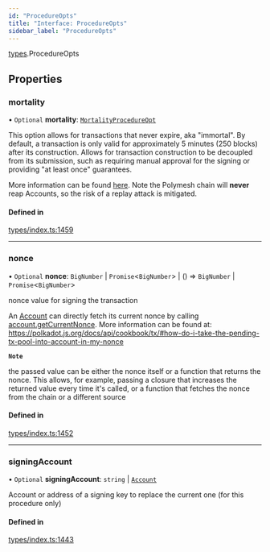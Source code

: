 ```yaml
---
id: "ProcedureOpts"
title: "Interface: ProcedureOpts"
sidebar_label: "ProcedureOpts"
---
```


[types](../../../modules/Types/Types.md).ProcedureOpts

## Properties

### mortality

• `Optional` **mortality**: [`MortalityProcedureOpt`](../../../modules/Types/Types.md#mortalityprocedureopt)

This option allows for transactions that never expire, aka "immortal". By default, a transaction is only valid for approximately 5 minutes (250 blocks) after its construction. Allows for transaction construction to be decoupled from its submission, such as requiring manual approval for the signing or providing "at least once" guarantees.

More information can be found [here](https://wiki.polkadot.network/docs/build-protocol-info#transaction-mortality). Note the Polymesh chain will **never** reap Accounts, so the risk of a replay attack is mitigated.

#### Defined in

[types/index.ts:1459](https://github.com/PolymeshAssociation/polymesh-sdk/blob/07a4c5b0/src/types/index.ts#L1459)

___

### nonce

• `Optional` **nonce**: `BigNumber` \| `Promise`<`BigNumber`\> \| () => `BigNumber` \| `Promise`<`BigNumber`\>

nonce value for signing the transaction

An [Account](../../../classes/API/Entities/Account/Account.md) can directly fetch its current nonce by calling [account.getCurrentNonce](../../../classes/API/Entities/Account/Account.md#getcurrentnonce). More information can be found at: https://polkadot.js.org/docs/api/cookbook/tx/#how-do-i-take-the-pending-tx-pool-into-account-in-my-nonce

**`Note`**

 the passed value can be either the nonce itself or a function that returns the nonce. This allows, for example, passing a closure that increases the returned value every time it's called, or a function that fetches the nonce from the chain or a different source

#### Defined in

[types/index.ts:1452](https://github.com/PolymeshAssociation/polymesh-sdk/blob/07a4c5b0/src/types/index.ts#L1452)

___

### signingAccount

• `Optional` **signingAccount**: `string` \| [`Account`](../../../classes/API/Entities/Account/Account.md)

Account or address of a signing key to replace the current one (for this procedure only)

#### Defined in

[types/index.ts:1443](https://github.com/PolymeshAssociation/polymesh-sdk/blob/07a4c5b0/src/types/index.ts#L1443)
